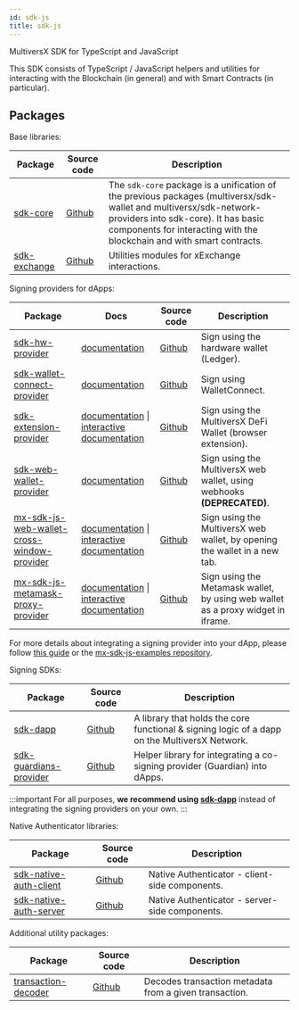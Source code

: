 ```yaml
---
id: sdk-js
title: sdk-js
---
```


[comment]: # (mx-abstract)

MultiversX SDK for TypeScript and JavaScript

This SDK consists of TypeScript / JavaScript helpers and utilities for interacting with the Blockchain (in general) and with Smart Contracts (in particular).

[comment]: # (mx-context-auto)

## Packages

Base libraries:

| Package                                                                                  | Source code                                                         | Description                                                                    |
|------------------------------------------------------------------------------------------|---------------------------------------------------------------------|--------------------------------------------------------------------------------|
| [sdk-core](https://www.npmjs.com/package/@multiversx/sdk-core)                           | [Github](https://github.com/multiversx/mx-sdk-js-core)              | The `sdk-core` package is a unification of the previous packages (multiversx/sdk-wallet and multiversx/sdk-network-providers into sdk-core). It has basic components for interacting with the blockchain and with smart contracts. |
| [sdk-exchange](https://www.npmjs.com/package/@multiversx/sdk-exchange)                   | [Github](https://github.com/multiversx/mx-sdk-js-exchange)          | Utilities modules for xExchange interactions.                                  |

Signing providers for dApps:

| Package                                                                                                                              | Docs                                                                                                                                                                                                                | Source code                                                                            | Description                                                                                              |
|--------------------------------------------------------------------------------------------------------------------------------------|---------------------------------------------------------------------------------------------------------------------------------------------------------------------------------------------------------------------|----------------------------------------------------------------------------------------|----------------------------------------------------------------------------------------------------------|
| [sdk-hw-provider](https://www.npmjs.com/package/@multiversx/sdk-hw-provider)                                                         | [documentation](/sdk-and-tools/sdk-js/sdk-js-signing-providers#the-hardware-wallet-provider)                                                                                                                        | [Github](https://github.com/multiversx/mx-sdk-js-hw-provider)                          | Sign using the hardware wallet (Ledger).                                                                 |
| [sdk-wallet-connect-provider](https://www.npmjs.com/package/@multiversx/sdk-wallet-connect-provider)                                 | [documentation](/sdk-and-tools/sdk-js/sdk-js-signing-providers#the-walletconnect-provider)                                                                                                                          | [Github](https://github.com/multiversx/mx-sdk-js-wallet-connect-provider)              | Sign using WalletConnect.                                                                                |
| [sdk-extension-provider](https://www.npmjs.com/package/@multiversx/sdk-extension-provider)                                           | [documentation](/sdk-and-tools/sdk-js/sdk-js-signing-providers#the-browser-extension-provider) \| [interactive documentation](https://interactive-tutorials.multiversx.com/dashboard/extension-provider)            | [Github](https://github.com/multiversx/mx-sdk-js-extension-provider)                   | Sign using the MultiversX DeFi Wallet (browser extension).                                               |
| [sdk-web-wallet-provider](https://www.npmjs.com/package/@multiversx/sdk-web-wallet-provider)                                         | [documentation](/sdk-and-tools/sdk-js/sdk-js-signing-providers#the-web-wallet-provider)                                                                                                                             | [Github](https://github.com/multiversx/mx-sdk-js-web-wallet-provider)                  | Sign using the MultiversX web wallet, using webhooks **(DEPRECATED)**.                                   |
| [mx-sdk-js-web-wallet-cross-window-provider](https://www.npmjs.com/package/@multiversx/sdk-web-wallet-cross-window-provider)         | [documentation](/sdk-and-tools/sdk-js/sdk-js-signing-providers#the-web-wallet-cross-window-provider) \| [interactive documentation](https://interactive-tutorials.multiversx.com/dashboard/cross-window-provider)   | [Github](https://github.com/multiversx/mx-sdk-js-web-wallet-cross-window-provider)     | Sign using the MultiversX web wallet, by opening the wallet in a new tab.                                |
| [mx-sdk-js-metamask-proxy-provider](https://www.npmjs.com/package/@multiversx/sdk-metamask-proxy-provider)                           | [documentation](/sdk-and-tools/sdk-js/sdk-js-signing-providers#the-metamask-proxy-provider) \| [interactive documentation](https://interactive-tutorials.multiversx.com/dashboard/iframe-provider)                  | [Github](https://github.com/multiversx/mx-sdk-js-metamask-proxy-provider)              | Sign using the Metamask wallet, by using web wallet as a proxy widget in iframe.                         |

For more details about integrating a signing provider into your dApp, please follow [this guide](/sdk-and-tools/sdk-js/sdk-js-signing-providers) or the [mx-sdk-js-examples repository](https://github.com/multiversx/mx-sdk-js-examples).

Signing SDKs:

| Package                                                                                          | Source code                                                               | Description                                                                                   |
|--------------------------------------------------------------------------------------------------|---------------------------------------------------------------------------|-----------------------------------------------------------------------------------------------|
| [sdk-dapp](https://www.npmjs.com/package/@multiversx/sdk-dapp)                                   | [Github](https://github.com/multiversx/mx-sdk-dapp)                       | A library that holds the core functional & signing logic of a dapp on the MultiversX Network. |
| [sdk-guardians-provider](https://www.npmjs.com/package/@multiversx/sdk-guardians-provider)       | [Github](https://github.com/multiversx/mx-sdk-js-guardians-provider)      | Helper library for integrating a co-signing provider (Guardian) into dApps.                   |


:::important
For all purposes, **we recommend using [sdk-dapp](/sdk-and-tools/sdk-dapp)** instead of integrating the signing providers on your own.
:::

Native Authenticator libraries:

| Package                                                                                  | Source code                                                           | Description                                            |
|-------------------------------------------------------------------------------------------|----------------------------------------------------------------------|--------------------------------------------------------|
| [sdk-native-auth-client](https://www.npmjs.com/package/@multiversx/sdk-native-auth-client) | [Github](https://github.com/multiversx/mx-sdk-js-native-auth-client) | Native Authenticator - client-side components.         |
| [sdk-native-auth-server](https://www.npmjs.com/package/@multiversx/sdk-native-auth-server) | [Github](https://github.com/multiversx/mx-sdk-js-native-auth-server) | Native Authenticator - server-side components.         |

Additional utility packages:

| Package                                                                                  | Source code                                                        | Description                                            |
|------------------------------------------------------------------------------------------|--------------------------------------------------------------------|--------------------------------------------------------|
| [transaction-decoder](https://www.npmjs.com/package/@multiversx/sdk-transaction-decoder) | [Github](https://github.com/multiversx/mx-sdk-transaction-decoder) | Decodes transaction metadata from a given transaction. |
